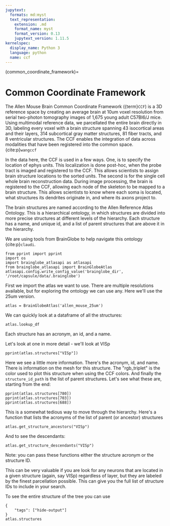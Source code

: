```yaml
---
jupytext:
  formats: md:myst
  text_representation:
    extension: .md
    format_name: myst
    format_version: 0.13
    jupytext_version: 1.11.5
kernelspec:
  display_name: Python 3
  language: python
  name: ccf
---
```


(common_coordinate_framework)=
# Common Coordinate Framework

The Allen Mouse Brain Common Coordinate Framework ({term}`CCF`) is a 3D reference space by creating an average brain at 10um voxel resolution from serial two-photon tomography images of 1,675 young adult C57Bl6/J mice. Using multimodal reference data, we parcellated the entire brain directly in 3D, labeling every voxel with a brain structure spanning 43 isocortical areas and their layers, 314 subcortical gray matter structures, 81 fiber tracts, and 8 ventricular structures. The CCF enables the integration of data across modalities that have been registered into the common space. {cite:p}`wangccf`

In the data here, the CCF is used in a few ways. One, is to specify the location of ephys units. This localization is done post-hoc, when the probe tract is imaged and registered to the CCF. This allows scientists to assign brain structure locations to the sorted units.
The second is for the single cell whole brain reconstruction data. During image processing, the brain is registered to the CCF, allowing each node of the skeleton to be mapped to a brain structure. This allows scientists to know where each soma is located, what structures its dendrites originate in, and where its axons project to. 

The brain structures are named according to the Allen Reference Atlas Ontology. This is a hierarchical ontology, in which structures are divided into more precise structures at different levels of the hierarchy. Each structure has a name, and unique id, and a list of parent structures that are above it in the hierarchy. 

We are using tools from BrainGlobe to help navigate this ontology {cite:p}`claudi`. 

```{code-cell} ipython3
from pprint import pprint
import os
import brainglobe_atlasapi as atlasapi
from brainglobe_atlasapi import BrainGlobeAtlas
atlasapi.config.write_config_value('brainglobe_dir', '/root/capsule/data/.brainglobe')
```

First we import the atlas we want to use. There are multiple resolutions available, but for exploring the ontology we can use any. Here we'll use the 25um version.

```{code-cell} ipython3
atlas = BrainGlobeAtlas('allen_mouse_25um')
```

We can quickly look at a dataframe of all the structures:

```{code-cell} ipython3
atlas.lookup_df
```

Each structure has an acronym, an id, and a name. 

Let's look at one in more detail - we'll look at VISp

```{code-cell} ipython3
pprint(atlas.structures["VISp"])
```

Here we see a little more information. There's the acronym, id, and name. There is information on the mesh for this structure. The "rgb_triplet" is the color used to plot this structure when using the CCF colors. And finally the `structure_id_path` is the list of parent structures. Let's see what these are, starting from the end:

```{code-cell} ipython3
pprint(atlas.structures[780])
pprint(atlas.structures[703])
pprint(atlas.structures[688])
```

This is a somewhat tedious way to move through the hierarchy. Here's a function that lists the acronyms of the list of parent (or ancestor) structures

```{code-cell} ipython3
atlas.get_structure_ancestors("VISp")
```

And to see the descendants:

```{code-cell} ipython3
atlas.get_structure_descendants("VISp")
```

Note: you can pass these functions either the structure acronym or the structure ID. 

This can be very valuable if you are look for any neurons that are located in a given structure (again, say VISp) regardless of layer, but they are labeled by the finest parcellation possible. This can give you the full list of structure IDs to include in your search. 

To see the entire structure of the tree you can use

```{code-cell} ipython3
{
    "tags": ["hide-output"]
}
atlas.structures
```